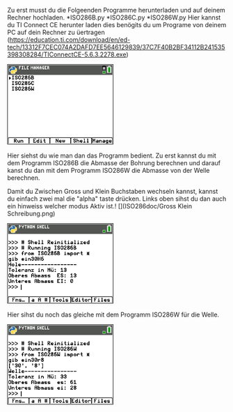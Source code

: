 Zu erst musst du die Folgeenden Programme herunterladen und auf deinem Rechner hochladen.
    *ISO286B.py
    *ISO286C.py
    *ISO286W.py
Hier kannst du TI Connect CE herunter laden dies benögits du um Programe von deinem PC auf dein Rechner zu üertragen
(https://education.ti.com/download/en/ed-tech/13312F7CEC074A2DAFD7EE5646129839/37C7F40B2BF34112B241535398308284/TIConnectCE-5.6.3.2278.exe)

![](ISO286doc/StartScreen.png)

Hier siehst du wie man dan das Programm bedient.
Zu erst kannst du mit dem Programm ISO286B die Abmasse der Bohrung berechnen und darauf kanst du dan mit dem Programm ISO286W die Abmasse von der Welle berechnen.

Damit du Zwischen Gross und Klein Buchstaben wechseln kannst, kannst du einfach zwei mal die "alpha" taste drücken.
Links oben sihst du dan auch ein hinweiss welcher modus Aktiv ist.!
[](ISO286doc/Gross Klein Schreibung.png)

![](ISO286doc/30H6.png)

Hier sihst du noch das gleiche mit dem Programm ISO286W für die Welle.

![](ISO286doc/30p8.png)